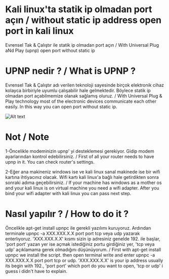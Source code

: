 # Kali linux'ta statik ip olmadan port açın / without static ip address open port in kali linux
Evrensel Tak & Çalıştır ile statik ip olmadan port açın / With Universal Plug aNd Play (upnp) open port without static ip

# UPNP nedir ? / What is UPNP ?
Evrensel Tak & Çalıştır adı verilen teknoloji sayesinde birçok elektronik cihaz kolayca birbiriyle uyumlu çalışabilir hale gelmektedir.
Böylece statik ip olmadan port açabilmemize olanak sağlamış oluruz. / With Universal Plug & Play technology most of the electronic devices communicate each other easily.
In this way you can open port without static ip.

![Alt text](https://www.teknolojihaber.net/images/upload/screenshot.1886912837.jpg)


# Not / Note
1-Öncelikle modeminizin upnp' yi desteklemesi gerekiyor. Gidip modem ayarlarından kontrol edebilirsiniz. / First of all your router needs to have upnp in it. You can check router's settings.

2-Eğer ana makineniz windows ise ve kali linux sanal makinede ise bir wifi kartına ihtiyacınız olacak. Wifi kartı kali linux'a bağlı hale getirdikten sonra sonraki adıma geçebilirsiniz. / If your machine has windows as a mother os and your kali linux is on virtual machine you need a wifi adapter. After you bind your wifi adapter with kali linux you can pass next step.


# Nasıl yapılır ? / How to do it ?
Öncelikle apt-get install upnpc ile gerekli yazılımı kuruyoruz. Ardından terminale upnpc -a XXX.XXX.X.X port port tcp veya udp yazarak enterlıyoruz.
'XXX.XXX.X.X' kısmı sizin ip adresiniz genelde 192. ile başlar, 'port port' yazan yer ise açmak istediğiniz portu girdiğiniz yer, 'tcp veya udp' açıklamama gerek olmadığını düşünüyorum. / First with apt-get install upnpc we install the script. then open terminal write and enter upnpc -a XXX.XXX.X.X port port tcp or udp.
'XXX.XXX.X.X' is your ip address usually its begin with 192., 'port port' which port do you want to open, 'tcp or udp' i guess i didn't have to explain.
